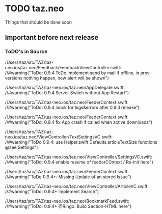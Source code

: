 #  TODO taz.neo

Things that should be done soon

## Important before next release

### ToDO's in Source
/Users/taz/src/TAZ/taz-neo.ios/taz.neo/Feedback/FeedbackViewController.swift: 
//#warning("ToDo: 0.9.4 ToDo implement send by mail if offline, in prev versions nothing happen, now alert will be shown")

/Users/taz/src/TAZ/taz-neo.ios/taz.neo/AppDelegate.swift:  
//#warning("ToDo: 0.9.4 Server Switch without App Restart")

/Users/taz/src/TAZ/taz-neo.ios/taz.neo/FeederContext.swift:      
//#warning("ToDo: 0.9.4 loock for logs&errors after 0.9.3 release")

/Users/taz/src/TAZ/taz-neo.ios/taz.neo/FeederContext.swift:  
//#warning("ToDo: 0.9.4 fix App crash if called when active downloads")

/Users/taz/src/TAZ/taz-neo.ios/taz.neo/ViewController/TextSettingsVC.swift:      
//#warning("ToDo 0.9.4: use Helper.swift Defaults.articleTextSize functions @see Settings")

/Users/taz/src/TAZ/taz-neo.ios/taz.neo/ViewController/SettingsVC.swift:        
//#warning("ToDo: 0.9.4 enable resume of feederCOntext / Re-Init here")

/Users/taz/src/TAZ/taz-neo.ios/taz.neo/FeederContext.swift:              
//#warning("ToDo 0.9.4+: Missing Update of an stored Issue")

/Users/taz/src/TAZ/taz-neo.ios/taz.neo/ViewController/ArticleVC.swift:      
//#warning("ToDo: 0.9.4+ Implement Search")

/Users/taz/src/TAZ/taz-neo.ios/taz.neo/BookmarkFeed.swift:    
//#warning("ToDo: 0.9.4+ @Ringo: Build Section-HTML here")
